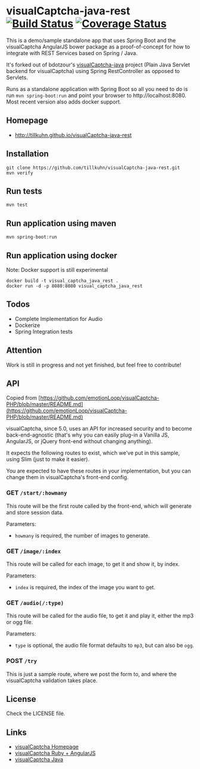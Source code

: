 visualCaptcha-java-rest [![Build Status](https://travis-ci.org/tillkuhn/visualCaptcha-java-rest.svg?branch=master)](https://travis-ci.org/tillkuhn/visualCaptcha-java-rest) [![Coverage Status](https://coveralls.io/repos/tillkuhn/visualCaptcha-java-rest/badge.svg)](https://coveralls.io/r/tillkuhn/visualCaptcha-java-rest)
========================
This is a demo/sample standalone app that uses Spring Boot and the visualCaptcha AngularJS bower package as a proof-of-concept for how to integrate with REST Services based on Spring / Java.

It's forked out of bdotzour's [visualCaptcha-java](https://github.com/bdotzour/visualCaptcha-java) project (Plain Java Servlet backend for visualCaptcha) using Spring RestController as opposed to Servlets.

Runs as a standalone application with Spring Boot so all you need to do is run `mvn spring-boot:run` and point your browser to http://localhost:8080. Most recent version also adds docker support.

## Homepage

 * http://tillkuhn.github.io/visualCaptcha-java-rest

## Installation

```
git clone https://github.com/tillkuhn/visualCaptcha-java-rest.git
mvn verify
```

## Run tests

```
mvn test
```

## Run application using maven

```
mvn spring-boot:run
```

## Run application using docker

Note: Docker support is still experimental

```
docker build -t visual_captcha_java_rest .
docker run -d -p 8080:8080 visual_captcha_java_rest
```

## Todos

* Complete Implementation for Audio
* Dockerize
* Spring Integration tests

## Attention

Work is still in progress and not yet finished, but feel free to contribute!

## API

Copied from [https://github.com/emotionLoop/visualCaptcha-PHP/blob/master/README.md](https://github.com/emotionLoop/visualCaptcha-PHP/blob/master/README.md)

visualCaptcha, since 5.0, uses an API for increased security and to become back-end-agnostic (that's why you can easily plug-in a Vanilla JS, AngularJS, or jQuery front-end without changing anything).

It expects the following routes to exist, which we've put in this sample, using Slim (just to make it easier).

You are expected to have these routes in your implementation, but you can change them in visualCaptcha's front-end config.

### GET `/start/:howmany`

This route will be the first route called by the front-end, which will generate and store session data.

Parameters:

- `howmany` is required, the number of images to generate.

### GET `/image/:index`

This route will be called for each image, to get it and show it, by index.

Parameters:

- `index` is required, the index of the image you want to get.

### GET `/audio(/:type)`

This route will be called for the audio file, to get it and play it, either the mp3 or ogg file.

Parameters:

- `type` is optional, the audio file format defaults to `mp3`, but can also be `ogg`.

### POST `/try` 

This is just a sample route, where we post the form to, and where the visualCaptcha validation takes place.


## License

Check the LICENSE file.

## Links
* [visualCaptcha Homepage](http://visualcaptcha.net/)
* [visualCaptcha Ruby + AngularJS](https://github.com/emotionLoop/visualCaptcha-ruby)
* [visualCaptcha Java](https://github.com/bdotzour/visualCaptcha-java)

